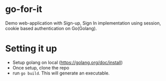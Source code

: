 # go-for-it
Demo web-application with Sign-up, Sign In implementation using session, cookie based authentication on Go(Golang).

# Setting it up
- Setup golang on local (https://golang.org/doc/install)
- Once setup, clone the repo
- run `go build`. This will generate an executable.
